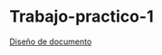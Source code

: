 # Trabajo-practico-1
<a href="https://docs.google.com/document/d/184epnP1PMN0zy_b_Q2dZ_czUgWHV3ZI41B3bF1ZGZx8/edit"> Diseño de documento</a> 
